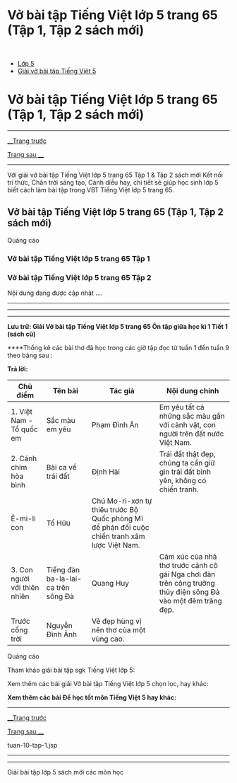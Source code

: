 # Vở bài tập Tiếng Việt lớp 5 trang 65 (Tập 1, Tập 2 sách mới)

﻿

  * [Lớp 5](https://vietjack.com/series/lop-5.jsp)
  * [Giải vở bài tập Tiếng Việt 5](https://vietjack.com/giai-vo-bai-tap-tieng-viet-5/index.jsp)



# Vở bài tập Tiếng Việt lớp 5 trang 65 (Tập 1, Tập 2 sách mới)

* * *

[__Trang trước](https://vietjack.com/giai-vo-bai-tap-tieng-viet-5/tuan-10-tap-1.jsp)

[Trang sau __](https://vietjack.com/giai-vo-bai-tap-tieng-viet-5/tuan-10-tap-1.jsp)

* * *

Với giải vở bài tập Tiếng Việt lớp 5 trang 65 Tập 1 & Tập 2 sách mới Kết nối tri thức, Chân trời sáng tạo, Cánh diều hay, chi tiết sẽ giúp học sinh lớp 5 biết cách làm bài tập trong VBT Tiếng Việt lớp 5 trang 65.

## Vở bài tập Tiếng Việt lớp 5 trang 65 (Tập 1, Tập 2 sách mới)

Quảng cáo

### Vở bài tập Tiếng Việt lớp 5 trang 65 Tập 1

### Vở bài tập Tiếng Việt lớp 5 trang 65 Tập 2

Nội dung đang được cập nhật ....

* * *

* * *

* * *

**Lưu trữ: Giải Vở bài tập Tiếng Việt lớp 5 trang 65 Ôn tập giữa học kì 1 Tiết 1 (sách cũ)**

****Thống kê các bài thơ đã học trong các giờ tập đọc từ tuần 1 đến tuần 9 theo bảng sau :

**Trả lời:**

Chủ điểm | Tên bài | Tác giả | Nội dung chính  
---|---|---|---  
1\. Việt Nam - Tổ quốc em | Sắc màu em yêu | Phạm Đình Ân | Em yêu tất cả những sắc màu gắn với cảnh vật, con người trên đất nước Việt Nam.  
2\. Cánh chim hòa bình | Bài ca về trái đất | Định Hải | Trái đất thật đẹp, chúng ta cần giữ gìn trái đất bình yên, không có chiến tranh.  
Ê-mi-li con | Tố Hữu | Chú Mo-ri-xơn tự thiêu trước Bộ Quốc phòng Mĩ để phản đối cuộc chiến tranh xâm lược Việt Nam.  
3\. Con người với thiên nhiên | Tiếng đàn ba-la-lai-ca trên sông Đà | Quang Huy | Cảm xúc của nhà thơ trước cảnh cô gái Nga chơi đàn trên công trường thủy điện sông Đà vào một đêm trăng đẹp.  
Trước cổng trời | Nguyễn Đình Ảnh | Vẻ đẹp hùng vị nên thơ của một vùng cao.  
  
Quảng cáo

Tham khảo giải bài tập sgk Tiếng Việt lớp 5:

Xem thêm các bài giải Vở bài tập Tiếng Việt lớp 5 chọn lọc, hay khác:

**Xem thêm các bài Để học tốt môn Tiếng Việt 5 hay khác:**

* * *

[__Trang trước](https://vietjack.com/giai-vo-bai-tap-tieng-viet-5/tuan-10-tap-1.jsp)

[Trang sau __](https://vietjack.com/giai-vo-bai-tap-tieng-viet-5/tuan-10-tap-1.jsp)

tuan-10-tap-1.jsp

* * *

* * *

Giải bài tập lớp 5 sách mới các môn học
